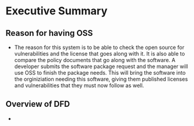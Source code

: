 # Executive Summary
## Reason for having OSS
- The reason for this system is to be able to check the open source for vulnerabilities and the license that goes along with it.  It is also able to compare the policy documents that go along with the software.  A developer submits the software package request and the manager will use OSS to finish the package needs.  This will bring the software into the orginiziation needing this software, giving them published licenses and vulnerabilities that they must now follow as well.

## Overview of DFD
- 

